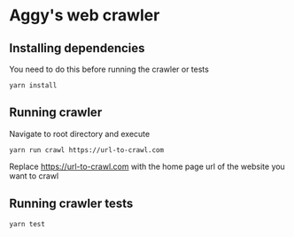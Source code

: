 # Aggy's web crawler

## Installing dependencies

You need to do this before running the crawler or tests

`yarn install`


## Running crawler

Navigate to root directory and execute

`yarn run crawl https://url-to-crawl.com`

Replace https://url-to-crawl.com with the home page url of the website you want to crawl


## Running crawler tests

`yarn test`

